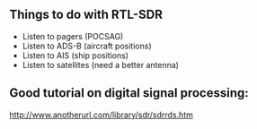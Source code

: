 ## Things to do with RTL-SDR

* Listen to pagers (POCSAG)
* Listen to ADS-B (aircraft positions)
* Listen to AIS (ship positions)
* Listen to satellites (need a better antenna)

## Good tutorial on digital signal processing:
http://www.anotherurl.com/library/sdr/sdrrds.htm
